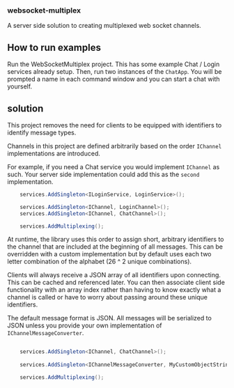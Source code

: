 ### websocket-multiplex

A server side solution to creating multiplexed web socket channels. 

## How to run examples

Run the WebSocketMultiplex project. This has some example Chat / Login services already setup. Then, run two instances of the `ChatApp`. You will be prompted a name in each command window and you can start a chat with yourself.


## solution

This project removes the need for clients to be equipped with identifiers to identify message types. 

Channels in this project are defined arbitrarily based on the order `IChannel` implementations are introduced. 

For example, if you need a Chat service you would implement `IChannel` as such. Your server side implementation could add this as the `second` implementation.

```csharp
	services.AddSingleton<ILoginService, LoginService>();

	services.AddSingleton<IChannel, LoginChannel>();
	services.AddSingleton<IChannel, ChatChannel>();

	services.AddMultiplexing();
```

At runtime, the library uses this order to assign short, arbitrary identifiers to the channel that are included at the beginning of all messages. This can be overridden with a custom implementation but by default uses each two letter combination of the alphabet (26 ^ 2 unique combinations).

Clients will always receive a JSON array of all identifiers upon connecting. This can be cached and referenced later. You can then associate client side functionality with an array index rather than having to know exactly what a channel is called or have to worry about passing around these unique identifiers.

The default message format is JSON. All messages will be serialized to JSON unless you provide your own implementation of `IChannelMessageConverter`. 

```csharp

	services.AddSingleton<IChannel, ChatChannel>();
	
	services.AddSingleton<IChannelMessageConverter, MyCustomObjectStringifier>();

	services.AddMultiplexing();
```